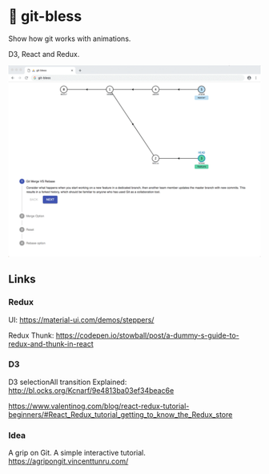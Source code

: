 # 🙏 git-bless

Show how git works with animations.

D3, React and Redux.

![Screenshot](docs/wYSNQFMp5s.gif)


## Links

### Redux
UI:
https://material-ui.com/demos/steppers/

Redux Thunk:
https://codepen.io/stowball/post/a-dummy-s-guide-to-redux-and-thunk-in-react


### D3
D3 selectionAll transition Explained:
http://bl.ocks.org/Kcnarf/9e4813ba03ef34beac6e


https://www.valentinog.com/blog/react-redux-tutorial-beginners/#React_Redux_tutorial_getting_to_know_the_Redux_store

### Idea
A grip on Git. A simple interactive tutorial.
https://agripongit.vincenttunru.com/

